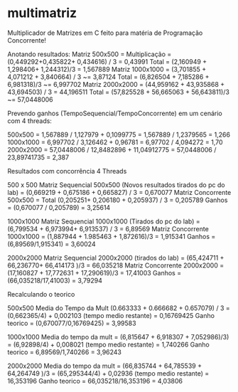 # multimatriz
Multiplicador de Matrizes em C feito para matéria de Programação Concorrente!

Anotando resultados:
Matriz 500x500 = Multiplicação = (0,449292+0,435822+ 0,434616) / 3 = 0,43991 Total = (2,160949 + 1,298406+ 1,244312)/3 = 1,567889
Matriz 1000x1000 = (3,701855 + 4,071212 + 3,840664) / 3 ~= 3,87124  Total = (6,826504 + 7,185286 + 6,981318)/3 ~= 6,997702
Matriz 2000x2000 = (44,959162 + 43,935868 + 43,694503) / 3 = 44,196511 Total = (57,825528 + 56,665063 + 56,643811)/3 ~= 57,0448006

Prevendo ganhos (TempoSequencial/TempoConcorrente) em um cenário com 4 threads: 

500x500 =   1,567889 / 1,127979 + 0,1099775  = 1,567889 / 1,2379565 = 1,266
1000x1000 = 6,997702 / 3,126462 + 0,96781 = 6,97702 / 4,094272 = 1,70
2000x2000 = 57,0448006 / 12,8482896 + 11,04912775 = 57,0448006 / 23,89741735 = 2,387

Resultados com concorrência 4 Threads

500 x 500
Matriz Sequencial 500x500 (Novos resultados tirados do pc do lab) = (0,669219 + 0,675186 + 0,665827) / 3 = 0,670077
Matriz Concorrente 500x500 = Total (0,205251+ 0,206180 + 0,205937) / 3 = 0,205789
Ganhos = (0,670077 / 0,205789) = 3,25614

1000x1000
Matriz Sequencial 1000x1000 (Tirados do pc do lab) = (6,799534 + 6,973994+ 6,913537) / 3 = 6,89569
Matriz Concorrente 1000x1000 = (1,887944 + 1.985463 + 1,872616)/3 = 1,915341
Ganhos = (6,89569/1,915341) = 3,60024

2000x2000
Matriz Sequencial 2000x2000 (tirados do lab) = (65,424711 + 66,236770+ 66,414173 )/3  = 66,035218
Matriz Concorrente 2000x2000 = (17,160827 + 17,772631 + 17,290619)/3 = 17,41003
Ganhos = (66,035218/17,41003) = 3,79294

Recalculando o teorico

500x500 
Media do Tempo da Mult (0.663333 + 0.666682 + 0.657079) / 3 = (0,662365/4) + 0,002103 (tempo medio restante) = 0,16769425
Ganho teorico = (0,670077/0,16769425) = 3,99583

1000x1000
Media do tempo da mult = (6,815647 + 6,918307 + 7,052986)/3) = (6,92898/4) + 0,008021 (tempo medio restante)  = 1,740266 
Ganho teorico = 6,89569/1,740266 = 3,96243


2000x2000 
Media do tempo da mult = (66,835744 + 64,785539 + 64,264749 )/3 = (65,295344/4) + 0,02936 (tempo medio restante) = 16,353196
Ganho teorico = 66,035218/16,353196 = 4,03806